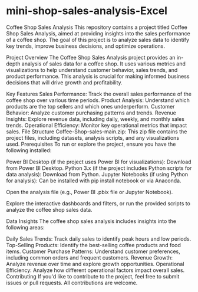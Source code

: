 # mini-shop-sales-analysis-Excel
Coffee Shop Sales Analysis
This repository contains a project titled Coffee Shop Sales Analysis, aimed at providing insights into the sales performance of a coffee shop. The goal of this project is to analyze sales data to identify key trends, improve business decisions, and optimize operations.

Project Overview
The Coffee Shop Sales Analysis project provides an in-depth analysis of sales data for a coffee shop. It uses various metrics and visualizations to help understand customer behavior, sales trends, and product performance. This analysis is crucial for making informed business decisions that will drive growth and profitability.

Key Features
Sales Performance: Track the overall sales performance of the coffee shop over various time periods.
Product Analysis: Understand which products are the top sellers and which ones underperform.
Customer Behavior: Analyze customer purchasing patterns and trends.
Revenue Insights: Explore revenue data, including daily, weekly, and monthly sales trends.
Operational Efficiency: Monitor key operational metrics that impact sales.
File Structure
Coffee-Shop-sales-main.zip: This zip file contains the project files, including datasets, analysis scripts, and any visualizations used.
Prerequisites
To run or explore the project, ensure you have the following installed:

Power BI Desktop (if the project uses Power BI for visualizations): Download from Power BI Desktop.
Python 3.x (if the project includes Python scripts for data analysis): Download from Python.
Jupyter Notebooks (if using Python for analysis): Can be installed with pip install notebook or via Anaconda.


Open the analysis file (e.g., Power BI .pbix file or Jupyter Notebook).

Explore the interactive dashboards and filters, or run the provided scripts to analyze the coffee shop sales data.

Data Insights
The coffee shop sales analysis includes insights into the following areas:

Daily Sales Trends: Track daily sales to identify peak hours and low periods.
Top-Selling Products: Identify the best-selling coffee products and food items.
Customer Purchase Patterns: Understand customer preferences, including common orders and frequent customers.
Revenue Growth: Analyze revenue over time and explore growth opportunities.
Operational Efficiency: Analyze how different operational factors impact overall sales.
Contributing
If you'd like to contribute to the project, feel free to submit issues or pull requests. All contributions are welcome.


